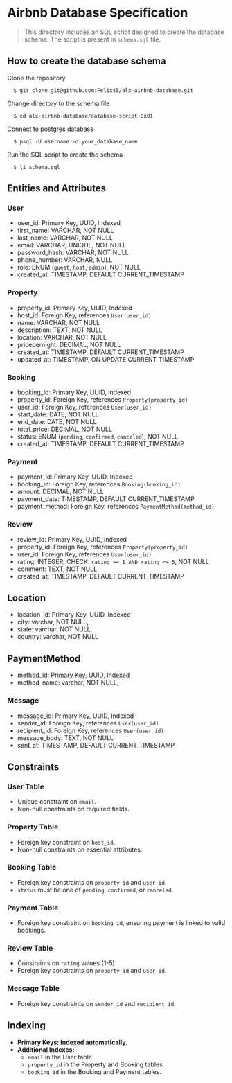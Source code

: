 # Airbnb Database Specification
> This directory includes an SQL script designed to create the database schema. The script is present
in `schema.sql` file.

## How to create the database schema
Clone the repository
```
  $ git clone git@github.com:Felix45/alx-airbnb-database.git
```

Change directory to the schema file
```
  $ cd alx-airbnb-database/database-script-0x01
```
Connect to postgres database
```
  $ psql -U username -d your_database_name
```
Run the SQL script to create the schema
```
  $ \i schema.sql
```

## Entities and Attributes
### User
  - user_id: Primary Key, UUID, Indexed
  - first_name: VARCHAR, NOT NULL
  - last_name: VARCHAR, NOT NULL
  - email: VARCHAR, UNIQUE, NOT NULL
  - password_hash: VARCHAR, NOT NULL
  - phone_number: VARCHAR, NULL
  - role: ENUM (`guest`, `host`, `admin`), NOT NULL
  - created_at: TIMESTAMP, DEFAULT CURRENT_TIMESTAMP

### Property
  - property_id: Primary Key, UUID, Indexed
  - host_id: Foreign Key, references `User(user_id)`
  - name: VARCHAR, NOT NULL
  - description: TEXT, NOT NULL
  - location: VARCHAR, NOT NULL
  - pricepernight: DECIMAL, NOT NULL
  - created_at: TIMESTAMP, DEFAULT CURRENT_TIMESTAMP
  - updated_at: TIMESTAMP, ON UPDATE CURRENT_TIMESTAMP


### Booking
  - booking_id: Primary Key, UUID, Indexed
  - property_id: Foreign Key, references `Property(property_id)`
  - user_id: Foreign Key, references `User(user_id)`
  - start_date: DATE, NOT NULL
  - end_date: DATE, NOT NULL
  - total_price: DECIMAL, NOT NULL
  - status: ENUM (`pending`, `confirmed`, `canceled`), NOT NULL
  - created_at: TIMESTAMP, DEFAULT CURRENT_TIMESTAMP

### Payment
  - payment_id: Primary Key, UUID, Indexed
  - booking_id: Foreign Key, references `Booking(booking_id)`
  - amount: DECIMAL, NOT NULL
  - payment_date: TIMESTAMP, DEFAULT CURRENT_TIMESTAMP
  - payment_method: Foreign Key, references `PaymentMethod(method_id)`


### Review
  - review_id: Primary Key, UUID, Indexed
  - property_id: Foreign Key, references `Property(property_id)`
  - user_id: Foreign Key, references `User(user_id)`
  - rating: INTEGER, CHECK: `rating >= 1 AND rating <= 5`, NOT NULL
  - comment: TEXT, NOT NULL
  - created_at: TIMESTAMP, DEFAULT CURRENT_TIMESTAMP

## Location
  - location_id: Primary Key, UUID, Indexed
  - city: varchar, NOT NULL,
  - state: varchar, NOT NULL,
  - country: varchar, NOT NULL

## PaymentMethod
  - method_id: Primary Key, UUID, Indexed
  - method_name: varchar, NOT NULL,


### Message
  - message_id: Primary Key, UUID, Indexed
  - sender_id: Foreign Key, references `User(user_id)`
  - recipient_id: Foreign Key, references `User(user_id)`
  - message_body: TEXT, NOT NULL
  - sent_at: TIMESTAMP, DEFAULT CURRENT_TIMESTAMP


## Constraints
### User Table
  - Unique constraint on `email`.
  - Non-null constraints on required fields.
### Property Table
  - Foreign key constraint on `host_id`.
  - Non-null constraints on essential attributes.
### Booking Table
  - Foreign key constraints on `property_id` and `user_id`.
  - `status` must be one of `pending`, `confirmed`, or `canceled`.
### Payment Table
  - Foreign key constraint on `booking_id`, ensuring payment is linked to valid bookings.
### Review Table
  - Constraints on `rating` values (1-5).
  - Foreign key constraints on `property_id` and `user_id`.
### Message Table
  - Foreign key constraints on `sender_id` and `recipient_id`.


## Indexing
  - **Primary Keys: Indexed automatically.**
  - **Additional Indexes:**
    - `email` in the User table.
    - `property_id` in the Property and Booking tables.
    - `booking_id` in the Booking and Payment tables.
